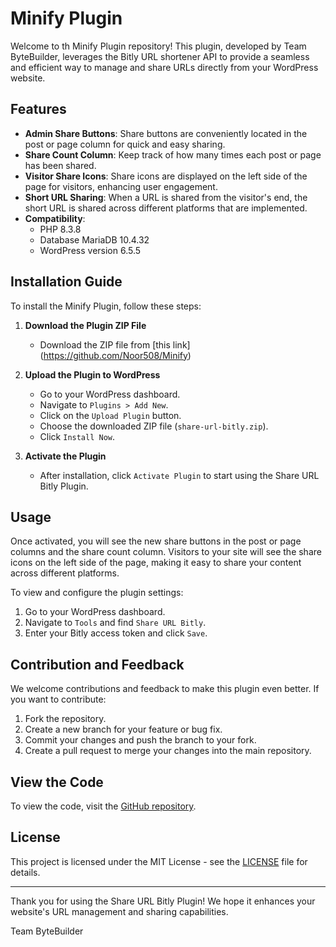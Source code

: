 # Minify Plugin

Welcome to th Minify  Plugin repository! This plugin, developed by Team ByteBuilder, leverages the Bitly URL shortener API to provide a seamless and efficient way to manage and share URLs directly from your WordPress website.

## Features

- **Admin Share Buttons**: Share buttons are conveniently located in the post or page column for quick and easy sharing.
- **Share Count Column**: Keep track of how many times each post or page has been shared.
- **Visitor Share Icons**: Share icons are displayed on the left side of the page for visitors, enhancing user engagement.
- **Short URL Sharing**: When a URL is shared from the visitor's end, the short URL is shared across different platforms that are implemented.
- **Compatibility**: 
  - PHP 8.3.8
  - Database MariaDB 10.4.32
  - WordPress version 6.5.5

## Installation Guide

To install the Minify Plugin, follow these steps:

1. **Download the Plugin ZIP File**
   - Download the ZIP file from [this link] (https://github.com/Noor508/Minify)

2. **Upload the Plugin to WordPress**
   - Go to your WordPress dashboard.
   - Navigate to `Plugins > Add New`.
   - Click on the `Upload Plugin` button.
   - Choose the downloaded ZIP file (`share-url-bitly.zip`).
   - Click `Install Now`.

3. **Activate the Plugin**
   - After installation, click `Activate Plugin` to start using the Share URL Bitly Plugin.

## Usage

Once activated, you will see the new share buttons in the post or page columns and the share count column. Visitors to your site will see the share icons on the left side of the page, making it easy to share your content across different platforms.

To view and configure the plugin settings:
1. Go to your WordPress dashboard.
2. Navigate to `Tools` and find `Share URL Bitly`.
3. Enter your Bitly access token and click `Save`.

## Contribution and Feedback

We welcome contributions and feedback to make this plugin even better. If you want to contribute:

1. Fork the repository.
2. Create a new branch for your feature or bug fix.
3. Commit your changes and push the branch to your fork.
4. Create a pull request to merge your changes into the main repository.


## View the Code

To view the code, visit the [GitHub repository](https://github.com/Noor508/Minify).

## License

This project is licensed under the MIT License - see the [LICENSE](LICENSE) file for details.

---

Thank you for using the Share URL Bitly Plugin! We hope it enhances your website's URL management and sharing capabilities.

Team ByteBuilder
